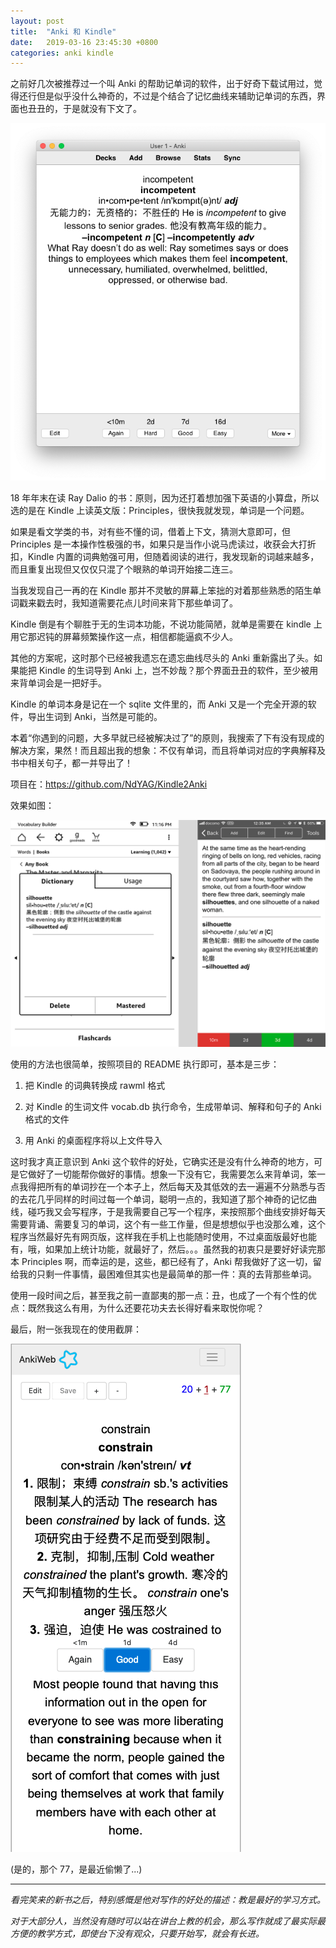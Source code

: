 ```yaml
---
layout: post
title:  "Anki 和 Kindle"
date:   2019-03-16 23:45:30 +0800
categories: anki kindle
---
```


之前好几次被推荐过一个叫 Anki 的帮助记单词的软件，出于好奇下载试用过，觉得还行但是似乎没什么神奇的，不过是个结合了记忆曲线来辅助记单词的东西，界面也丑丑的，于是就没有下文了。

![image-20190316231655398](/assets/images/image-20190316231655398.png)

18 年年末在读 Ray Dalio 的书：原则，因为还打着想加强下英语的小算盘，所以选的是在 Kindle 上读英文版：Principles，很快我就发现，单词是一个问题。

如果是看文学类的书，对有些不懂的词，借着上下文，猜测大意即可，但 Principles 是一本操作性极强的书，如果只是当作小说马虎读过，收获会大打折扣，Kindle 内置的词典勉强可用，但随着阅读的进行，我发现新的词越来越多，而且重复出现但又仅仅只混了个眼熟的单词开始接二连三。

当我发现自己一再的在 Kindle 那并不灵敏的屏幕上笨拙的对着那些熟悉的陌生单词戳来戳去时，我知道需要花点儿时间来背下那些单词了。

Kindle 倒是有个聊胜于无的生词本功能，不说功能简陋，就单是需要在 kindle 上用它那迟钝的屏幕频繁操作这一点，相信都能逼疯不少人。

其他的方案呢，这时那个已经被我遗忘在遗忘曲线尽头的 Anki 重新露出了头。如果能把 Kindle 的生词导到 Anki 上，岂不妙哉？那个界面丑丑的软件，至少被用来背单词会是一把好手。

Kindle 的单词本身是记在一个 sqlite 文件里的，而 Anki 又是一个完全开源的软件，导出生词到 Anki，当然是可能的。

本着“你遇到的问题，大多早就已经被解决过了”的原则，我搜索了下有没有现成的解决方案，果然！而且超出我的想象：不仅有单词，而且将单词对应的字典解释及书中相关句子，都一并导出了！

项目在：https://github.com/NdYAG/Kindle2Anki

效果如图：

![**Kindle2Anki**](https://github.com/NdYAG/Kindle2Anki/raw/master/kindle_anki.png)


使用的方法也很简单，按照项目的 README 执行即可，基本是三步：

1. 把 Kindle 的词典转换成 rawml 格式

2. 对 Kindle 的生词文件 vocab.db 执行命令，生成带单词、解释和句子的 Anki 格式的文件

3. 用 Anki 的桌面程序将以上文件导入

这时我才真正意识到 Anki 这个软件的好处，它确实还是没有什么神奇的地方，可是它做好了一切能帮你做好的事情。想象一下没有它，我需要怎么来背单词，笨一点我得把所有的单词抄在一个本子上，然后每天及其低效的去一遍遍不分熟悉与否的去花几乎同样的时间过每一个单词，聪明一点的，我知道了那个神奇的记忆曲线，碰巧我又会写程序，于是我需要自己写一个程序，来按照那个曲线安排好每天需要背诵、需要复习的单词，这个有一些工作量，但是想想似乎也没那么难，这个程序当然最好先有网页版，这样我在手机上也能随时使用，不过桌面版最好也能有，哦，如果加上统计功能，就最好了，然后。。。虽然我的初衷只是要好好读完那本 Principles 啊，而幸运的是，这些，都已经有了，Anki 帮我做好了这一切，留给我的只剩一件事情，最困难但其实也是最简单的那一件：真的去背那些单词。

使用一段时间之后，甚至我之前一直鄙夷的那一点：丑，也成了一个有个性的优点：既然我这么有用，为什么还要花功夫去长得好看来取悦你呢？ 

最后，附一张我现在的使用截屏：

![image-20190316231233661](/assets/images/image-20190316231233661.png)

(是的，那个 77，是最近偷懒了...)

---

*看完笑来的新书之后，特别感慨是他对写作的好处的描述：教是最好的学习方式。*

*对于大部分人，当然没有随时可以站在讲台上教的机会，那么写作就成了最实际最方便的教学方式，即使台下没有观众，只要开始写，就会有长进。*